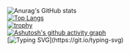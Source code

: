 ![Anurag's GitHub stats](https://github-readme-stats.vercel.app/api?username=SakuraMotoKoi&show_icons=true&theme=onedark)  
[![Top Langs](https://github-readme-stats.vercel.app/api/top-langs/?username=SakuraMotoKoi&theme=tokyonight)](https://github.com/anuraghazra/github-readme-stats)  
[![trophy](https://github-profile-trophy.vercel.app/?username=SakuraMotoKoi&theme=onedark)](https://github.com/ryo-ma/github-profile-trophy)  
[![Ashutosh's github activity graph](https://github-readme-activity-graph.vercel.app/graph?username=SakuraMotoKoi&theme=react-dark)](https://github.com/ashutosh00710/github-readme-activity-graph)  
[![Typing SVG](https://readme-typing-svg.demolab.com?font=Fira+Code&pause=1000&random=false&width=435&lines=%E4%B8%BA%E5%AE%9E%E7%8E%B0%E8%87%AA%E5%B7%B1%E7%9A%84%E7%83%AD%E7%88%B1%E8%80%8C%E5%A5%8B%E6%96%97!)](https://git.io/typing-svg)  
